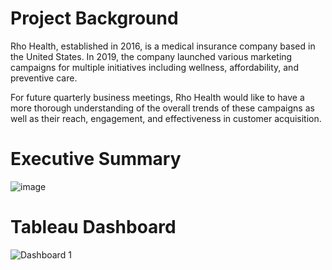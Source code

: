 # Project Background
Rho Health, established in 2016, is a medical insurance company based in the United States. In 2019, the company launched various marketing campaigns for multiple initiatives including wellness, affordability, and preventive care. 

For future quarterly business meetings, Rho Health would like to have a more thorough understanding of the overall trends of these campaigns as well as their reach, engagement, and effectiveness in customer acquisition.

# Executive Summary

![image](https://github.com/user-attachments/assets/baede772-09d7-448c-8ed1-04316ffe2b92)

# Tableau Dashboard

![Dashboard 1](https://github.com/user-attachments/assets/a97982cb-8945-4a16-9e63-2a46561343c9)
